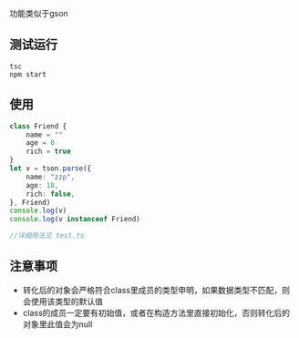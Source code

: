 功能类似于gson

## 测试运行
    tsc
    npm start


## 使用
```typescript
class Friend {
    name = ""
    age = 0
    rich = true
}
let v = tson.parse({
    name: "zzp",
    age: 18,
    rich: false,
}, Friend)
console.log(v)
console.log(v instanceof Friend)

//详细用法见 test.ts
```


## 注意事项
- 转化后的对象会严格符合class里成员的类型申明，如果数据类型不匹配，则会使用该类型的默认值
- class的成员一定要有初始值，或者在构造方法里直接初始化，否则转化后的对象里此值会为null
